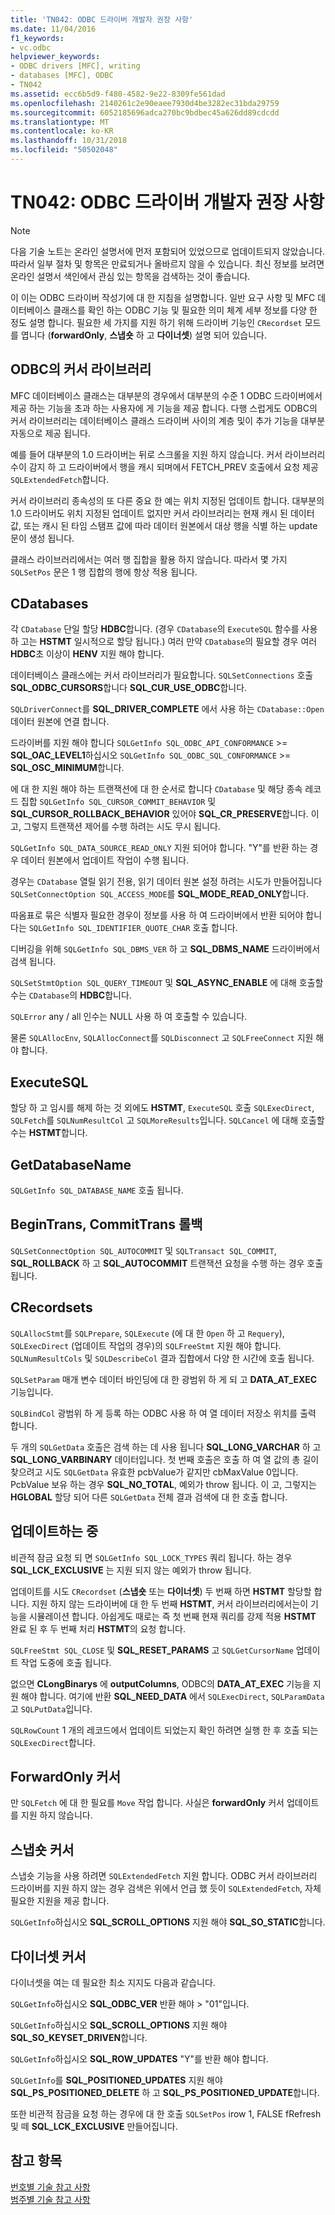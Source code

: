 ```yaml
---
title: 'TN042: ODBC 드라이버 개발자 권장 사항'
ms.date: 11/04/2016
f1_keywords:
- vc.odbc
helpviewer_keywords:
- ODBC drivers [MFC], writing
- databases [MFC], ODBC
- TN042
ms.assetid: ecc6b5d9-f480-4582-9e22-8309fe561dad
ms.openlocfilehash: 2140261c2e90eaee7930d4be3282ec31bda29759
ms.sourcegitcommit: 6052185696adca270bc9bdbec45a626dd89cdcdd
ms.translationtype: MT
ms.contentlocale: ko-KR
ms.lasthandoff: 10/31/2018
ms.locfileid: "50502048"
---
```

# <a name="tn042-odbc-driver-developer-recommendations"></a>TN042: ODBC 드라이버 개발자 권장 사항

> [!NOTE]
>  다음 기술 노트는 온라인 설명서에 먼저 포함되어 있었으므로 업데이트되지 않았습니다. 따라서 일부 절차 및 항목은 만료되거나 올바르지 않을 수 있습니다. 최신 정보를 보려면 온라인 설명서 색인에서 관심 있는 항목을 검색하는 것이 좋습니다.

이 이는 ODBC 드라이버 작성기에 대 한 지침을 설명합니다. 일반 요구 사항 및 MFC 데이터베이스 클래스를 확인 하는 ODBC 기능 및 필요한 의미 체계 세부 정보를 다양 한 정도 설명 합니다. 필요한 세 가지를 지원 하기 위해 드라이버 기능인 `CRecordset` 모드를 엽니다 (**forwardOnly**, **스냅숏** 하 고 **다이너셋**) 설명 되어 있습니다.

## <a name="odbcs-cursor-library"></a>ODBC의 커서 라이브러리

MFC 데이터베이스 클래스는 대부분의 경우에서 대부분의 수준 1 ODBC 드라이버에서 제공 하는 기능을 초과 하는 사용자에 게 기능을 제공 합니다. 다행 스럽게도 ODBC의 커서 라이브러리는 데이터베이스 클래스 드라이버 사이의 계층 및이 추가 기능을 대부분 자동으로 제공 됩니다.

예를 들어 대부분의 1.0 드라이버는 뒤로 스크롤을 지원 하지 않습니다. 커서 라이브러리 수이 감지 하 고 드라이버에서 행을 캐시 되며에서 FETCH_PREV 호출에서 요청 제공 `SQLExtendedFetch`합니다.

커서 라이브러리 종속성의 또 다른 중요 한 예는 위치 지정된 업데이트 합니다. 대부분의 1.0 드라이버도 위치 지정된 업데이트 없지만 커서 라이브러리는 현재 캐시 된 데이터 값, 또는 캐시 된 타임 스탬프 값에 따라 데이터 원본에서 대상 행을 식별 하는 update 문이 생성 됩니다.

클래스 라이브러리에서는 여러 행 집합을 활용 하지 않습니다. 따라서 몇 가지 `SQLSetPos` 문은 1 행 집합의 행에 항상 적용 됩니다.

## <a name="cdatabases"></a>CDatabases

각 `CDatabase` 단일 할당 **HDBC**합니다. (경우 `CDatabase`의 `ExecuteSQL` 함수를 사용 하 고는 **HSTMT** 일시적으로 할당 됩니다.) 여러 만약 `CDatabase`의 필요할 경우 여러 **HDBC**초 이상이 **HENV** 지원 해야 합니다.

데이터베이스 클래스에는 커서 라이브러리가 필요합니다. `SQLSetConnections` 호출 **SQL_ODBC_CURSORS**합니다 **SQL_CUR_USE_ODBC**합니다.

`SQLDriverConnect`를 **SQL_DRIVER_COMPLETE** 에서 사용 하는 `CDatabase::Open` 데이터 원본에 연결 합니다.

드라이버를 지원 해야 합니다 `SQLGetInfo SQL_ODBC_API_CONFORMANCE`  >=  **SQL_OAC_LEVEL1**하십시오 `SQLGetInfo SQL_ODBC_SQL_CONFORMANCE`  >=  **SQL_OSC_MINIMUM**합니다.

에 대 한 지원 해야 하는 트랜잭션에 대 한 순서로 합니다 `CDatabase` 및 해당 종속 레코드 집합 `SQLGetInfo SQL_CURSOR_COMMIT_BEHAVIOR` 및 **SQL_CURSOR_ROLLBACK_BEHAVIOR** 있어야 **SQL_CR_PRESERVE**합니다. 이 고, 그렇지 트랜잭션 제어를 수행 하려는 시도 무시 됩니다.

`SQLGetInfo SQL_DATA_SOURCE_READ_ONLY` 지원 되어야 합니다. "Y"를 반환 하는 경우 데이터 원본에서 업데이트 작업이 수행 됩니다.

경우는 `CDatabase` 열릴 읽기 전용, 읽기 데이터 원본 설정 하려는 시도가 만들어집니다 `SQLSetConnectOption SQL_ACCESS_MODE`를 **SQL_MODE_READ_ONLY**합니다.

따옴표로 묶은 식별자 필요한 경우이 정보를 사용 하 여 드라이버에서 반환 되어야 합니다는 `SQLGetInfo SQL_IDENTIFIER_QUOTE_CHAR` 호출 합니다.

디버깅을 위해 `SQLGetInfo SQL_DBMS_VER` 하 고 **SQL_DBMS_NAME** 드라이버에서 검색 됩니다.

`SQLSetStmtOption SQL_QUERY_TIMEOUT` 및 **SQL_ASYNC_ENABLE** 에 대해 호출할 수는 `CDatabase`의 **HDBC**합니다.

`SQLError` any / all 인수는 NULL 사용 하 여 호출할 수 있습니다.

물론 `SQLAllocEnv`, `SQLAllocConnect`를 `SQLDisconnect` 고 `SQLFreeConnect` 지원 해야 합니다.

## <a name="executesql"></a>ExecuteSQL

할당 하 고 임시를 해제 하는 것 외에도 **HSTMT**, `ExecuteSQL` 호출 `SQLExecDirect`, `SQLFetch`를 `SQLNumResultCol` 고 `SQLMoreResults`입니다. `SQLCancel` 에 대해 호출할 수는 **HSTMT**합니다.

## <a name="getdatabasename"></a>GetDatabaseName

`SQLGetInfo SQL_DATABASE_NAME` 호출 됩니다.

## <a name="begintrans-committrans-rollback"></a>BeginTrans, CommitTrans 롤백

`SQLSetConnectOption SQL_AUTOCOMMIT` 및 `SQLTransact SQL_COMMIT`, **SQL_ROLLBACK** 하 고 **SQL_AUTOCOMMIT** 트랜잭션 요청을 수행 하는 경우 호출 됩니다.

## <a name="crecordsets"></a>CRecordsets

`SQLAllocStmt`를 `SQLPrepare`, `SQLExecute` (에 대 한 `Open` 하 고 `Requery`), `SQLExecDirect` (업데이트 작업의 경우)의 `SQLFreeStmt` 지원 해야 합니다. `SQLNumResultCols` 및 `SQLDescribeCol` 결과 집합에서 다양 한 시간에 호출 됩니다.

`SQLSetParam` 매개 변수 데이터 바인딩에 대 한 광범위 하 게 되 고 **DATA_AT_EXEC** 기능입니다.

`SQLBindCol` 광범위 하 게 등록 하는 ODBC 사용 하 여 열 데이터 저장소 위치를 출력 합니다.

두 개의 `SQLGetData` 호출은 검색 하는 데 사용 됩니다 **SQL_LONG_VARCHAR** 하 고 **SQL_LONG_VARBINARY** 데이터입니다. 첫 번째 호출은 호출 하 여 열 값의 총 길이 찾으려고 시도 `SQLGetData` 유효한 pcbValue가 같지만 cbMaxValue 0입니다. PcbValue 보유 하는 경우 **SQL_NO_TOTAL**, 예외가 throw 됩니다. 이 고, 그렇지는 **HGLOBAL** 할당 되어 다른 `SQLGetData` 전체 결과 검색에 대 한 호출 합니다.

## <a name="updating"></a>업데이트하는 중

비관적 잠금 요청 되 면 `SQLGetInfo SQL_LOCK_TYPES` 쿼리 됩니다. 하는 경우 **SQL_LCK_EXCLUSIVE** 는 지원 되지 않는 예외가 throw 됩니다.

업데이트를 시도 `CRecordset` (**스냅숏** 또는 **다이너셋**) 두 번째 하면 **HSTMT** 할당할 합니다. 지원 하지 않는 드라이버에 대 한 두 번째 **HSTMT**, 커서 라이브러리에서는이 기능을 시뮬레이션 합니다. 아쉽게도 때로는 즉 첫 번째 현재 쿼리를 강제 적용 **HSTMT** 완료 된 후 두 번째 처리 **HSTMT**의 요청 합니다.

`SQLFreeStmt SQL_CLOSE` 및 **SQL_RESET_PARAMS** 고 `SQLGetCursorName` 업데이트 작업 도중에 호출 됩니다.

없으면 **CLongBinarys** 에 **outputColumns**, ODBC의 **DATA_AT_EXEC** 기능을 지원 해야 합니다. 여기에 반환 **SQL_NEED_DATA** 에서 `SQLExecDirect`, `SQLParamData` 고 `SQLPutData`입니다.

`SQLRowCount` 1 개의 레코드에서 업데이트 되었는지 확인 하려면 실행 한 후 호출 되는 `SQLExecDirect`합니다.

## <a name="forwardonly-cursors"></a>ForwardOnly 커서

만 `SQLFetch` 에 대 한 필요를 `Move` 작업 합니다. 사실은 **forwardOnly** 커서 업데이트를 지원 하지 않습니다.

## <a name="snapshot-cursors"></a>스냅숏 커서

스냅숏 기능을 사용 하려면 `SQLExtendedFetch` 지원 합니다. ODBC 커서 라이브러리 드라이버를 지원 하지 않는 경우 검색은 위에서 언급 했 듯이 `SQLExtendedFetch`, 자체 필요한 지원을 제공 합니다.

`SQLGetInfo`하십시오 **SQL_SCROLL_OPTIONS** 지원 해야 **SQL_SO_STATIC**합니다.

## <a name="dynaset-cursors"></a>다이너셋 커서

다이너셋을 여는 데 필요한 최소 지지도 다음과 같습니다.

`SQLGetInfo`하십시오 **SQL_ODBC_VER** 반환 해야 > "01"입니다.

`SQLGetInfo`하십시오 **SQL_SCROLL_OPTIONS** 지원 해야 **SQL_SO_KEYSET_DRIVEN**합니다.

`SQLGetInfo`하십시오 **SQL_ROW_UPDATES** "Y"를 반환 해야 합니다.

`SQLGetInfo`를 **SQL_POSITIONED_UPDATES** 지원 해야 **SQL_PS_POSITIONED_DELETE** 하 고 **SQL_PS_POSITIONED_UPDATE**합니다.

또한 비관적 잠금을 요청 하는 경우에 대 한 호출 `SQLSetPos` irow 1, FALSE fRefresh 및 떼 **SQL_LCK_EXCLUSIVE** 만들어집니다.

## <a name="see-also"></a>참고 항목

[번호별 기술 참고 사항](../mfc/technical-notes-by-number.md)<br/>
[범주별 기술 참고 사항](../mfc/technical-notes-by-category.md)

